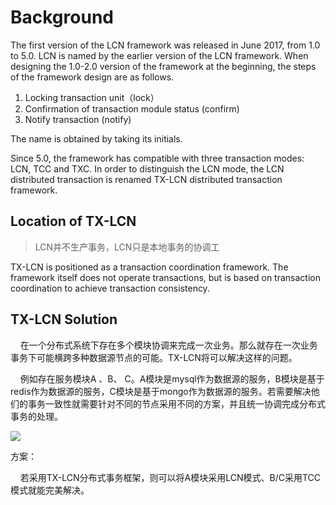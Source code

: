 # Background

The first version of the LCN framework was released in June 2017, from 1.0 to 5.0.
LCN is named by the earlier version of the LCN framework. When designing the 1.0-2.0 version of the framework at the beginning, 
the steps of the framework design are as follows.

1. Locking transaction unit（lock）  
2. Confirmation of transaction module status (confirm)    
3. Notify transaction (notify)     
  
The name is obtained by taking its initials.

Since 5.0, the framework has compatible with three transaction modes: LCN, TCC and TXC. 
In order to distinguish the LCN mode, the LCN distributed transaction is renamed TX-LCN distributed transaction framework.

## Location of TX-LCN

> LCN并不生产事务，LCN只是本地事务的协调工

TX-LCN is positioned as a transaction coordination framework. The framework itself does not operate transactions, but is based on transaction coordination to achieve transaction consistency.


## TX-LCN Solution
&nbsp;&nbsp;&nbsp;&nbsp;在一个分布式系统下存在多个模块协调来完成一次业务。那么就存在一次业务事务下可能横跨多种数据源节点的可能。TX-LCN将可以解决这样的问题。

&nbsp;&nbsp;&nbsp;&nbsp;例如存在服务模块A 、B、 C。A模块是mysql作为数据源的服务，B模块是基于redis作为数据源的服务，C模块是基于mongo作为数据源的服务。若需要解决他们的事务一致性就需要针对不同的节点采用不同的方案，并且统一协调完成分布式事务的处理。


![](../../img/docs/abc.png)


方案：    

&nbsp;&nbsp;&nbsp;&nbsp;若采用TX-LCN分布式事务框架，则可以将A模块采用LCN模式、B/C采用TCC模式就能完美解决。